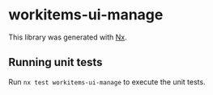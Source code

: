 # workitems-ui-manage

This library was generated with [Nx](https://nx.dev).

## Running unit tests

Run `nx test workitems-ui-manage` to execute the unit tests.
